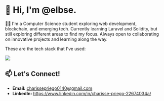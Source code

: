 # 👋 Hi, I'm **@elbse**. 

👩‍💻 I'm a Computer Science student exploring web development, blockchain, and emerging tech. Currently learning Laravel and Solidity, but still exploring different areas to find my focus. Always open to collaborating on innovative projects and learning along the way.

These are the tech stack that I've used:
<p align="left">

  <a href="https://skillicons.dev">
    <img src="https://skillicons.dev/icons?i=html,css,js,mysql,tailwind,solidity,laravel,google_colab" />
  </a>
</p>

## 📫 **Let's Connect!**
- **Email:** [charissepriego0140@gmail.com](mailto:charissepriego0140@gmail.com)
- **Linkedln:** https://www.linkedin.com/in/charisse-priego-22674034a/




